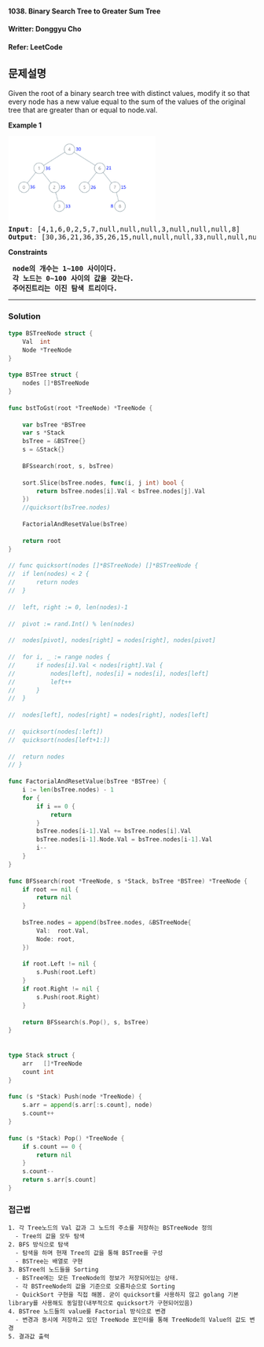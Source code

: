 #### 1038. Binary Search Tree to Greater Sum Tree
#### Writter: Donggyu Cho
#### Refer: LeetCode

## 문제설명
Given the root of a binary search tree with distinct values, modify it so that every node has a new value equal to the sum of the values of the original tree that are greater than or equal to node.val.


<b>Example 1</b>
<pre>
<img src="./images/leetcode_binary_search_tree_to_greater_sum_tree_1.PNG" alt="drawing" width="300" />
<b>Input</b>: [4,1,6,0,2,5,7,null,null,null,3,null,null,null,8]
<b>Output</b>: [30,36,21,36,35,26,15,null,null,null,33,null,null,null,8]
</pre>

<b>Constraints</b>
<pre>
<b> node의 개수는 1~100 사이이다. </b>
<b> 각 노드는 0~100 사이의 값을 갖는다. </b>
<b> 주어진트리는 이진 탐색 트리이다. </b>
</pre>

* * *
### Solution
```go
type BSTreeNode struct {
	Val  int
	Node *TreeNode
}

type BSTree struct {
	nodes []*BSTreeNode
}

func bstToGst(root *TreeNode) *TreeNode {

	var bsTree *BSTree
	var s *Stack
	bsTree = &BSTree{}
	s = &Stack{}

	BFSsearch(root, s, bsTree)

    sort.Slice(bsTree.nodes, func(i, j int) bool {
		return bsTree.nodes[i].Val < bsTree.nodes[j].Val
	})
	//quicksort(bsTree.nodes)

	FactorialAndResetValue(bsTree)

	return root
}

// func quicksort(nodes []*BSTreeNode) []*BSTreeNode {
// 	if len(nodes) < 2 {
// 		return nodes
// 	}

// 	left, right := 0, len(nodes)-1

// 	pivot := rand.Int() % len(nodes)

// 	nodes[pivot], nodes[right] = nodes[right], nodes[pivot]

// 	for i, _ := range nodes {
// 		if nodes[i].Val < nodes[right].Val {
// 			nodes[left], nodes[i] = nodes[i], nodes[left]
// 			left++
// 		}
// 	}

// 	nodes[left], nodes[right] = nodes[right], nodes[left]

// 	quicksort(nodes[:left])
// 	quicksort(nodes[left+1:])

// 	return nodes
// }

func FactorialAndResetValue(bsTree *BSTree) {
	i := len(bsTree.nodes) - 1
	for {
		if i == 0 {
			return
		}
		bsTree.nodes[i-1].Val += bsTree.nodes[i].Val
		bsTree.nodes[i-1].Node.Val = bsTree.nodes[i-1].Val
		i--
	}
}

func BFSsearch(root *TreeNode, s *Stack, bsTree *BSTree) *TreeNode {
	if root == nil {
		return nil
	}

	bsTree.nodes = append(bsTree.nodes, &BSTreeNode{
		Val:  root.Val,
		Node: root,
	})

	if root.Left != nil {
		s.Push(root.Left)
	}
	if root.Right != nil {
		s.Push(root.Right)
	}

	return BFSsearch(s.Pop(), s, bsTree)
}


type Stack struct {
	arr   []*TreeNode
	count int
}

func (s *Stack) Push(node *TreeNode) {
	s.arr = append(s.arr[:s.count], node)
	s.count++
}

func (s *Stack) Pop() *TreeNode {
	if s.count == 0 {
		return nil
	}
	s.count--
	return s.arr[s.count]
}
```

### 접근법
```
1. 각 Tree노드의 Val 값과 그 노드의 주소를 저장하는 BSTreeNode 정의 
  - Tree의 값을 모두 탐색
2. BFS 방식으로 탐색
  - 탐색을 하며 현재 Tree의 값을 통해 BSTree를 구성
  - BSTree는 배열로 구현
3. BSTree의 노드들을 Sorting
  - BSTree에는 모든 TreeNode의 정보가 저장되어있는 상태.
  - 각 BSTreeNode의 값을 기준으로 오름차순으로 Sorting
  - QuickSort 구현을 직접 해봄. 굳이 quicksort를 사용하지 않고 golang 기본 library를 사용해도 동일함(내부적으로 quicksort가 구현되어있음)
4. BSTree 노드들의 value를 Factorial 방식으로 변경
  - 변경과 동시에 저장하고 있던 TreeNode 포인터를 통해 TreeNode의 Value의 값도 변경
5. 결과값 출력
```
